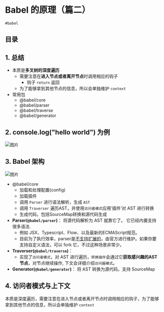 
# Babel  的原理（篇二）

`#babel` 


## 目录
<!-- toc -->
 ## 1. 总结 

- 本质是**多叉树的深度遍历**
	- 需要注意在**进入节点或者离开节点**时调用相应的钩子
		- 钩子 `return` 返回
	- 为了能够拿到其他节点的信息，所以会单独维护 `context`
 -  常用包
	 - @babel/core
	 - @babel/parser
	 - @babel/traverse
	 - @babel/generator

## 2. console.log("hello world") 为例

![图片](https://832-1310531898.cos.ap-beijing.myqcloud.com/999.%20Obsidian@832/files/20241105-22.png)

## 3. Babel 架构

![图片](https://832-1310531898.cos.ap-beijing.myqcloud.com/999.%20Obsidian@832/files/20241105-23.png)

- @babel/core
	- 加载和处理配置(config)
	- 加载插件
	- 调用 `Parser` 进行语法解析，生成 `AST`
	- 调用 `Traverser` 遍历AST，并使用`访问者模式`应用’插件’对 AST 进行转换
	- 生成代码，包括SourceMap转换和源代码生成
- **Parser(`@babel/parser`)**： 将源代码解析为 AST 就靠它了。 它已经内置支持很多语法. 
	- 例如 JSX、Typescript、Flow、以及最新的ECMAScript规范。
	- 目前为了执行效率，parser是[不支持扩展的](https://babeljs.io/docs/en/babel-parser#faq)，由官方进行维护。如果你要支持自定义语法，可以 fork 它，不过这种场景非常少。
- **Traverser(`@babel/traverse`)**： 
	- 实现了`访问者模式`，对 AST 进行遍历，`转换插件`会通过它**获取感兴趣的AST节点**，对节点继续操作, 下文会详细介绍`访问器模式`。
- **Generator(`@babel/generator`)**： 将 AST 转换为源代码，支持 SourceMap

## 4. 访问者模式与上下文

本质是深度遍历，需要注意在进入节点或者离开节点时调用相应的钩子，为了能够拿到其他节点的信息，所以会单独维护 `context`


